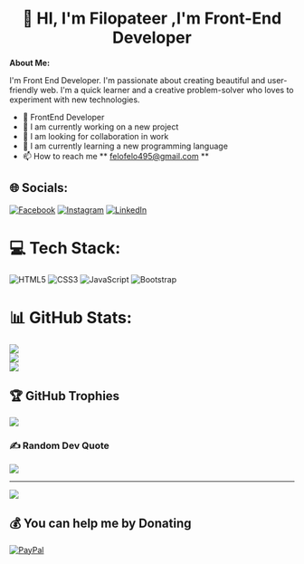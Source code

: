 <h1 align="center"> 💫 HI, I'm Filopateer ,I'm Front-End Developer</h1>


**About Me:**

I'm Front End Developer. I'm passionate about creating beautiful and user-friendly web. I'm a quick learner and a creative problem-solver who loves to experiment with new technologies.




- 💼 FrontEnd Developer
- 🔭 I am currently working on a new project
- 👯 I am looking for collaboration in work
- 🌱 I am currently learning a new programming language
- 📫 How to reach me ** felofelo495@gmail.com **




## 🌐 Socials:
[![Facebook](https://img.shields.io/badge/Facebook-%231877F2.svg?logo=Facebook&logoColor=white)](https://facebook.com/https://www.facebook.com/profile.php?id=100081767685059) [![Instagram](https://img.shields.io/badge/Instagram-%23E4405F.svg?logo=Instagram&logoColor=white)](https://instagram.com/https://www.instagram.com/f_iloo1_/) [![LinkedIn](https://img.shields.io/badge/LinkedIn-%230077B5.svg?logo=linkedin&logoColor=white)](https://linkedin.com/in/https://www.linkedin.com/in/philopateer-nabil-3805262a6/) 

# 💻 Tech Stack:
 ![HTML5](https://img.shields.io/badge/html5-%23E34F26.svg?style=for-the-badge&logo=html5&logoColor=white) ![CSS3](https://img.shields.io/badge/css3-%231572B6.svg?style=for-the-badge&logo=css3&logoColor=white) ![JavaScript](https://img.shields.io/badge/javascript-%23323330.svg?style=for-the-badge&logo=javascript&logoColor=%23F7DF1E) ![Bootstrap](https://img.shields.io/badge/bootstrap-%238511FA.svg?style=for-the-badge&logo=bootstrap&logoColor=white)
# 📊 GitHub Stats:
![](https://github-readme-stats.vercel.app/api?username=Filopateernabil25&theme=dark&hide_border=true&include_all_commits=true&count_private=false)<br/>
![](https://github-readme-streak-stats.herokuapp.com/?user=Filopateernabil25&theme=dark&hide_border=true)<br/>
![](https://github-readme-stats.vercel.app/api/top-langs/?username=Filopateernabil25&theme=dark&hide_border=true&include_all_commits=true&count_private=false&layout=compact)

## 🏆 GitHub Trophies
![](https://github-profile-trophy.vercel.app/?username=Filopateernabil25&theme=radical&no-frame=true&no-bg=false&margin-w=4)

### ✍️ Random Dev Quote
![](https://quotes-github-readme.vercel.app/api?type=horizontal&theme=radical)

---
[![](https://visitcount.itsvg.in/api?id=Filopateernabil25&icon=0&color=0)](https://visitcount.itsvg.in)

  ## 💰 You can help me by Donating
  [![PayPal](https://img.shields.io/badge/PayPal-00457C?style=for-the-badge&logo=paypal&logoColor=white)](https://paypal.me/paypal.me/FFelo37) 

  
<!-- Proudly created with GPRM ( https://gprm.itsvg.in ) -->
